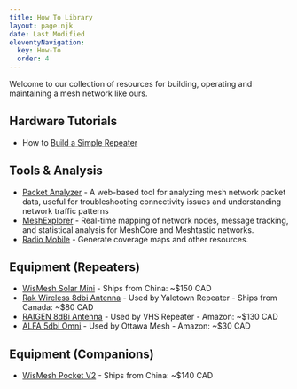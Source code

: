 ```yaml
---
title: How To Library
layout: page.njk
date: Last Modified
eleventyNavigation:
  key: How-To
  order: 4
---
```


Welcome to our collection of resources for building, operating and maintaining a mesh network like ours.

## Hardware Tutorials

- How to [Build a Simple Repeater](/how-to/simple-repeater)

## Tools & Analysis

- [Packet Analyzer](https://analyzer.letsme.sh/) - A web-based tool for analyzing mesh network packet data, useful for troubleshooting connectivity issues and understanding network traffic patterns
- [MeshExplorer](https://map.w0z.is) - Real-time mapping of network nodes, message tracking, and statistical analysis for MeshCore and Meshtastic networks.
- [Radio Mobile](https://www.ve2dbe.com/english1.html) - Generate coverage maps and other resources.

## Equipment (Repeaters)
 - [WisMesh Solar Mini](https://www.aliexpress.com/item/32908615100.html) - Ships from China: ~$150 CAD
 - [Rak Wireless 8dbi Antenna](https://mappingnetwork.ca/products/rakwireless-8dbi-fiberglass-antenna?srsltid=AfmBOopWTWkyL8aL4kKvxOAXJFYNEEIgaoj4ZICvCRaorahbFwbbHdHW) - Used by Yaletown Repeater - Ships from Canada: ~$80 CAD
 - [RAIGEN 8dBi Antenna](https://www.amazon.ca/RAIGEN-Lightning-Arrestor-Omni-Directional-Sensecap/dp/B09SK7MCQL) - Used by VHS Repeater - Amazon: ~$130 CAD
 - [ALFA 5dbi Omni](https://www.amazon.ca/dp/B08H8J6ZV6) - Used by Ottawa Mesh - Amazon: ~$30 CAD

## Equipment (Companions)
 - [WisMesh Pocket V2](https://www.aliexpress.com/item/1005008274198434.html) - Ships from China: ~$140 CAD